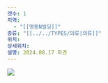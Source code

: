 ```yaml
---
갯수: 1
지역:
  - "[[명동N빌딩]]"
종류: "[[../../TYPES/의류|의류]]"
위치: 
상세위치: 
설명: 2024.08.17 파견
---
```

![](http://192.168.50.22/images/240817_IMG_0113.jpg)
